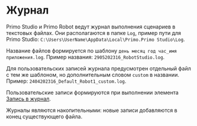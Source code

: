 # Журнал

Primo Studio и Primo Robot ведут журнал выполнения сценариев в текстовых файлах. Они располагаются в папке `Log`, пример пути для Primo Studio: `C:\Users\UserName\AppData\Local\Primo.Primo Studio\Log`. 

Название файлов формируется по шаблону `день месяц год час_имя приложения.log`. Пример названия: `2905202316_RobotStudio.log`.

Для пользовательских записей журнала предусмотрен отдельный файл с тем же шаблоном, но дополнительным словом `custom` в названии. Пример: `2404202316_Default_Robot1_custom.log`.

Пользовательские записи формируются при выполнении элемента [Запись в журнал](/g_elements/el_basic/els_dialogs/el_dialogs_addlog).

Журналы являются накопительными: новые записи добавляются в конец существующего файла.